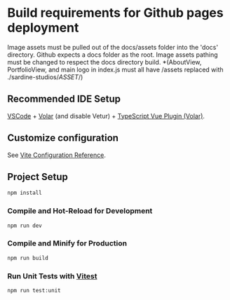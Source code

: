 # Build requirements for Github pages deployment

Image assets must be pulled out of the docs/assets folder into the 'docs' directory. Github expects a docs folder as the root.
Image assets pathing must be changed to respect the docs directory build. 
*(AboutView, PortfolioView, and main logo in index.js must all have /assets replaced with ./sardine-studios/*ASSET*/)


## Recommended IDE Setup

[VSCode](https://code.visualstudio.com/) + [Volar](https://marketplace.visualstudio.com/items?itemName=Vue.volar) (and disable Vetur) + [TypeScript Vue Plugin (Volar)](https://marketplace.visualstudio.com/items?itemName=Vue.vscode-typescript-vue-plugin).

## Customize configuration

See [Vite Configuration Reference](https://vitejs.dev/config/).

## Project Setup

```sh
npm install
```

### Compile and Hot-Reload for Development

```sh
npm run dev
```

### Compile and Minify for Production

```sh
npm run build
```

### Run Unit Tests with [Vitest](https://vitest.dev/)

```sh
npm run test:unit
```
